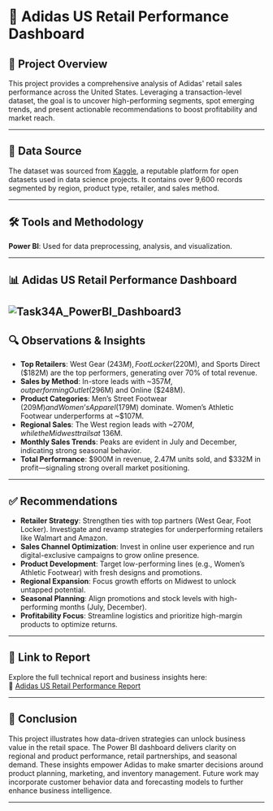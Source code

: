 # 🏬 Adidas US Retail Performance Dashboard

## 📌 Project Overview

This project provides a comprehensive analysis of Adidas' retail sales performance across the United States. Leveraging a transaction-level dataset, the goal is to uncover high-performing segments, spot emerging trends, and present actionable recommendations to boost profitability and market reach.

---

## 📂 Data Source

The dataset was sourced from [Kaggle](https://www.kaggle.com/), a reputable platform for open datasets used in data science projects. It contains over 9,600 records segmented by region, product type, retailer, and sales method.

---

## 🛠 Tools and Methodology

 **Power BI**: Used for data preprocessing, analysis, and visualization.
 
---

## 📊 Adidas US Retail Performance Dashboard

![Task34A_PowerBI_Dashboard3](https://github.com/user-attachments/assets/f811ebcb-d378-4609-89a0-35ad2367077d)
---

## 🔍 Observations & Insights

- **Top Retailers**: West Gear ($243M), Foot Locker ($220M), and Sports Direct ($182M) are the top performers, generating over 70% of total revenue.
- **Sales by Method**: In-store leads with ~$357M, outperforming Outlet ($296M) and Online ($248M).
- **Product Categories**: Men’s Street Footwear ($209M) and Women’s Apparel ($179M) dominate. Women’s Athletic Footwear underperforms at ~$107M.
- **Regional Sales**: The West region leads with ~$270M, while the Midwest trails at ~$136M.
- **Monthly Sales Trends**: Peaks are evident in July and December, indicating strong seasonal behavior.
- **Total Performance**: $900M in revenue, 2.47M units sold, and $332M in profit—signaling strong overall market positioning.

---

## ✅ Recommendations

- **Retailer Strategy**: Strengthen ties with top partners (West Gear, Foot Locker). Investigate and revamp strategies for underperforming retailers like Walmart and Amazon.
- **Sales Channel Optimization**: Invest in online user experience and run digital-exclusive campaigns to grow online presence.
- **Product Development**: Target low-performing lines (e.g., Women’s Athletic Footwear) with fresh designs and promotions.
- **Regional Expansion**: Focus growth efforts on Midwest to unlock untapped potential.
- **Seasonal Planning**: Align promotions and stock levels with high-performing months (July, December).
- **Profitability Focus**: Streamline logistics and prioritize high-margin products to optimize returns.

---

## 📄 Link to Report

Explore the full technical report and business insights here:  
📂 [Adidas US Retail Performance Report](https://medium.com/@anietiesenyom/adidas-us-retail-performance-report-ddda534f4489)

---

## 📘 Conclusion

This project illustrates how data-driven strategies can unlock business value in the retail space. The Power BI dashboard delivers clarity on regional and product performance, retail partnerships, and seasonal demand. These insights empower Adidas to make smarter decisions around product planning, marketing, and inventory management. Future work may incorporate customer behavior data and forecasting models to further enhance business intelligence.

---
